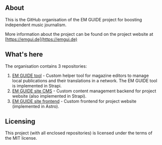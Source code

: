 ## About

This is the GitHub organisation of the EM GUIDE project for boosting independent music journalism. 

More information about the project can be found on the project website at [https://emgui.de](https://emgui.de)

## What's here

The organisation contains 3 repositories:

1. [EM GUIDE tool](https://github.com/EM-GUIDE/em-guide-tool) - Custom helper tool for magazine editors to manage local publications and their translations in a network. The EM GUIDE tool is implemented in Strapi. 
2. [EM GUIDE site CMS](https://github.com/EM-GUIDE/em-guide-cms) - Custom content management backend for project website (also implemented in Strapi). 
3. [EM GUIDE site frontend](https://github.com/EM-GUIDE/em-guide-site) - Custom frontend for project website (implemented in Astro).

## Licensing

This project (with all enclosed repositories) is licensed under the terms of the MIT license.
